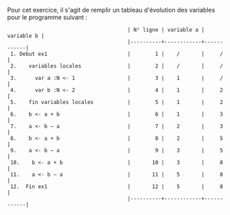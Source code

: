 Pour cet exercice, il s'agit de remplir un tableau d'évolution des variables pour le programme suivant :

                                           | N° ligne | variable a | variable b |
                                           |----------+------------+------------|
     1. Debut ex1                          |        1 |    /       |     /      |
     2.    variables locales               |        2 |    /       |     /      |
     3.      var a :N <- 1                 |        3 |    1       |     /      |
     4.      var b :N <- 2                 |        4 |    1       |     2      |
     5.    fin variables locales           |        5 |    1       |     2      |
     6.    b <- a + b                      |        6 |    1       |     3      |
     7.    a <- b – a                      |        7 |    2       |     3      |
     8.    b <- a + b                      |        8 |    2       |     5      |
     9.    a <- b – a                      |        9 |    3       |     5      |
     10.    b <- a + b                     |       10 |    3       |     8      |
     11.    a <- b – a                     |       11 |    5       |     8      |
     12.  Fin ex1                          |       12 |    5       |     8      |
                                           |----------+------------+------------|
